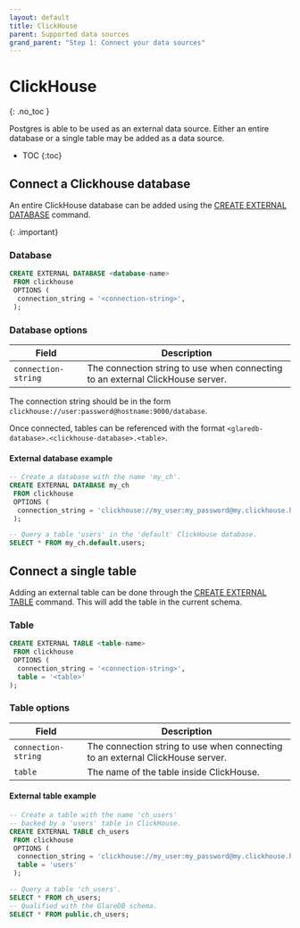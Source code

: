 ```yaml
---
layout: default
title: ClickHouse
parent: Supported data sources
grand_parent: "Step 1: Connect your data sources"
---
```


<!-- markdownlint-disable MD022 -->

<!-- prettier-ignore-start -->
# ClickHouse
{: .no_toc }
<!-- prettier-ignore-end -->

<!-- markdownlint-enable MD022 -->

Postgres is able to be used as an external data source. Either an entire
database or a single table may be added as a data source.

<!-- prettier-ignore-start -->

- TOC
{:toc}
<!-- prettier-ignore-end -->

## Connect a Clickhouse database

An entire ClickHouse database can be added using the [CREATE EXTERNAL DATABASE]
command.

{: .important}

### Database

```sql
CREATE EXTERNAL DATABASE <database-name>
 FROM clickhouse
 OPTIONS (
  connection_string = '<connection-string>',
 );
```

### Database options

| Field               | Description                                                                    |
| ------------------- | ------------------------------------------------------------------------------ |
| `connection-string` | The connection string to use when connecting to an external ClickHouse server. |

The connection string should be in the form `clickhouse://user:password@hostname:9000/database`.

Once connected, tables can be referenced with the format
`<glaredb-database>.<clickhouse-database>.<table>`.

#### External database example

```sql
-- Create a database with the name 'my_ch'.
CREATE EXTERNAL DATABASE my_ch
 FROM clickhouse
 OPTIONS (
  connection_string = 'clickhouse://my_user:my_password@my.clickhouse.host:9000/default'
 );

-- Query a table 'users' in the 'default' ClickHouse database.
SELECT * FROM my_ch.default.users;
```

## Connect a single table

Adding an external table can be done through the [CREATE EXTERNAL TABLE]
command. This will add the table in the current schema.

### Table

```sql
CREATE EXTERNAL TABLE <table-name>
 FROM clickhouse
 OPTIONS (
  connection_string = '<connection-string>',
  table = '<table>'
);
```

### Table options

| Field               | Description                                                                    |
| ------------------- | ------------------------------------------------------------------------------ |
| `connection-string` | The connection string to use when connecting to an external ClickHouse server. |
| `table`             | The name of the table inside ClickHouse.                                       |

#### External table example

```sql
-- Create a table with the name 'ch_users'
-- backed by a 'users' table in ClickHouse.
CREATE EXTERNAL TABLE ch_users
 FROM clickhouse
 OPTIONS (
  connection_string = 'clickhouse://my_user:my_password@my.clickhouse.host:9000/default',
  table = 'users'
 );

-- Query a table 'ch_users'.
SELECT * FROM ch_users;
-- Qualified with the GlareDB schema.
SELECT * FROM public.ch_users;
```

<!-- markdownlint-disable line-length -->

[CREATE EXTERNAL TABLE]: /glaredb/sql-commands/create-external-table
[CREATE EXTERNAL DATABASE]: /glaredb/sql-commands/create-external-database

<!-- markdownlint-enable line-length -->
